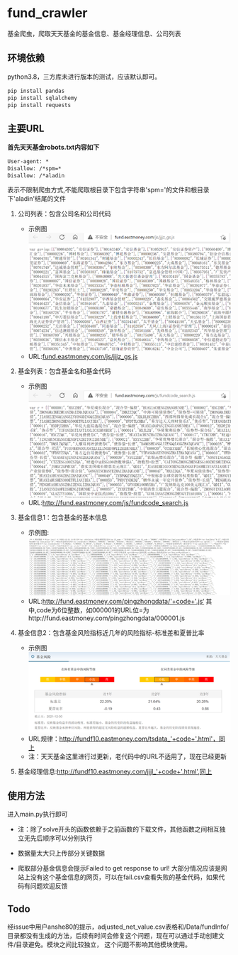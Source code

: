 # fund_crawler
基金爬虫，爬取天天基金的基金信息、基金经理信息、公司列表

## 环境依赖

python3.8，三方库未进行版本的测试，应该默认即可。

```
pip install pandas
pip install sqlalchemy
pip install requests
```



## 主要URL

**首先天天基金robots.txt内容如下**

```vbnet
User-agent: * 
Disallow: /*spm=*
Disallow: /*aladin
```

表示不限制爬虫方式,不能爬取根目录下包含字符串'spm='的文件和根目录下'aladin'结尾的文件



1. 公司列表：包含公司名和公司代码
   - 示例图
     ![image-20211231120534225](https://raw.githubusercontent.com/XDTD/ImgStg/main/image-20211231120534225.png)
   - URL:[fund.eastmoney.com/js/jjjz_gs.js](http://fund.eastmoney.com/js/jjjz_gs.js)

2. 基金列表：包含基金名和基金代码
   - 示例图
     ![image-20211231120622201](https://raw.githubusercontent.com/XDTD/ImgStg/main/image-20211231120622201.png)
   - URL:http://fund.eastmoney.com/js/fundcode_search.js

3. 基金信息1：包含基金的基本信息
   - 示例图:![image-20211231120731601](https://raw.githubusercontent.com/XDTD/ImgStg/main/image-20211231120731601.png)
   - URL:http://fund.eastmoney.com/pingzhongdata/'+code+'.js‘  其中,code为6位整数，如000001的URL位=为http://fund.eastmoney.com/pingzhongdata/000001.js

4. 基金信息2：包含基金风险指标近几年的风险指标-标准差和夏普比率
   - 示例图
     ![image-20211231120324443](https://raw.githubusercontent.com/XDTD/ImgStg/main/image-20211231120324443.png)
   - URL规律：http://fundf10.eastmoney.com/tsdata_'+code+'.html'，同上
   - 注：天天基金这里进行过更新，老代码中的URL不适用了，现在已经更新

5. 基金经理信息:http://fundf10.eastmoney.com/jjjl_'+code+'.html',同上





## 使用方法

进入main.py执行即可

- 注：除了solve开头的函数依赖于之前函数的下载文件，其他函数之间相互独立无先后顺序可以分别执行


- 数据量太大只上传部分关键数据
- 爬取部分基金信息会提示Failed to get response to url! 大部分情况应该是网站上没有这个基金信息的网页，可以在fail.csv查看失败的基金代码，如果代码有问题欢迎反馈





## Todo

经issue中用户anshe80的提示，adjusted_net_value.csv表格和/Data/fundInfo/目录都没有生成的方法，后续有时间会修复这个问题，现在可以通过手动创建文件/目录避免。模块之间比较独立， 这个问题不影响其他模块使用。